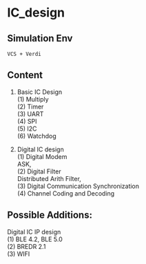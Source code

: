 # IC_design
## Simulation Env  
	VCS + Verdi
  
## Content
1. Basic IC Design  
	(1) Multiply  
	(2) Timer   
	(3) UART  
	(4) SPI  
	(5) I2C  
	(6) Watchdog   

2. Digital IC design  
	(1) Digital Modem  
		ASK,    
	(2) Digital Filter   
		Distributed Arith Filter,  
	(3) Digital Communication Synchronization   
	(4) Channel Coding and Decoding  
  
## Possible Additions:
Digital IC IP design  
	(1) BLE 4.2, BLE 5.0   
	(2) BREDR 2.1  
	(3) WIFI  
